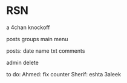 # RSN
a 4chan knockoff

posts
groups
main menu

posts:
date
name
txt
comments

admin
delete

to do:
Ahmed:
  fix counter
Sherif:
  eshta 3aleek
